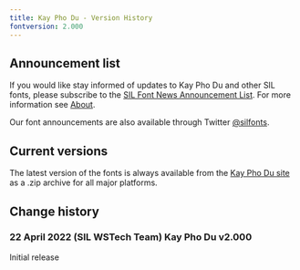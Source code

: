 ```yaml
---
title: Kay Pho Du - Version History
fontversion: 2.000
---
```


## Announcement list

If you would like stay informed of updates to Kay Pho Du and other SIL fonts, please subscribe to the [SIL Font News Announcement List](https://groups.google.com/a/groups.sil.org/forum/#!forum/sil-font-news). For more information see [About](about.md).

Our font announcements are also available through Twitter [@silfonts](http://twitter.com/silfonts).

## Current versions

The latest version of the fonts is always available from the [Kay Pho Du site](https://software.sil.org/kayphodu/) as a .zip archive for all major platforms.

## Change history

### 22 April 2022 (SIL WSTech Team) Kay Pho Du v2.000

Initial release

